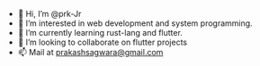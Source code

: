 - 👋 Hi, I’m @prk-Jr
- 👀 I’m interested in web development and system programming.
- 🌱 I’m currently learning rust-lang and flutter.
- 💞️ I’m looking to collaborate on flutter projects
- 📫 Mail at prakashsagwara@gmail.com

<!---
prk-Jr/prk-Jr is a ✨ special ✨ repository because its `README.md` (this file) appears on your GitHub profile.
You can click the Preview link to take a look at your changes.
--->
